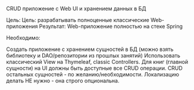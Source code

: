 CRUD приложение с Web UI и хранением данных в БД

Цель:
Цель: разрабатывать полноценные классические Web-приложения
Результат: Web-приложение полностью на стеке Spring

Необходимо:

Создать приложение с хранением сущностей в БД (можно взять библиотеку и DAO/репозитории из прошлых занятий)
Использовать классический View на Thymeleaf, classic Controllers.
Для книг (главной сущности) на UI должны быть доступные все CRUD операции. CRUD остальных сущностей - по желанию/необходимости.
Локализацию делать НЕ нужно - она строго опциональна.
